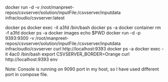 
docker run -d -v /root/manpreet-repos/csvserver/solution/inputFile:/csvserver/inputdata infracloudio/csvserver:latest

docker ps
docker exec -it  a3fd /bin/bash
docker ps -a
docker container rm -f a3fd
docker ps -a
docker images
echo $PWD
docker run -d -p 9393:9300 -v /root/manpreet-repos/csvserver/solution/inputFile:/csvserver/inputdata infracloudio/csvserver
curl http://localhost:9393
docker ps -a
docker exec -it 4ac0 /bin/bash
export CSVSERVER_BORDER=Orange
curl http://localhost:9393
env



Note: Console is running on 9090 port in my host, so I have used different port in compose file.
